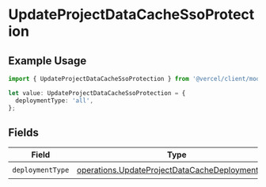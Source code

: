 # UpdateProjectDataCacheSsoProtection

## Example Usage

```typescript
import { UpdateProjectDataCacheSsoProtection } from '@vercel/client/models/operations';

let value: UpdateProjectDataCacheSsoProtection = {
  deploymentType: 'all',
};
```

## Fields

| Field            | Type                                                                                                               | Required           | Description |
| ---------------- | ------------------------------------------------------------------------------------------------------------------ | ------------------ | ----------- |
| `deploymentType` | [operations.UpdateProjectDataCacheDeploymentType](../../models/operations/updateprojectdatacachedeploymenttype.md) | :heavy_check_mark: | N/A         |

